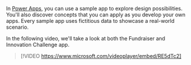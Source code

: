 In [Power Apps](https://make.powerapps.com/?azure-portal=true), you can use a sample app to explore design possibilities. You'll also discover concepts that you can apply as you develop your own apps. Every sample app uses fictitious data to showcase a real-world scenario.

In the following video, we'll take a look at both the Fundraiser and Innovation Challenge app.

> [!VIDEO https://www.microsoft.com/videoplayer/embed/RE5dTc2]
